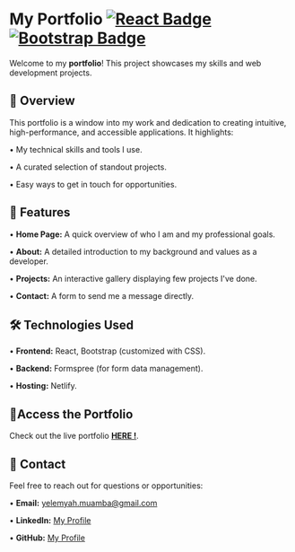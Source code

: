 # **My Portfolio** [![React Badge](https://img.shields.io/badge/-React-blue)](https://reactjs.org/) [![Bootstrap Badge](https://img.shields.io/badge/-Bootstrap-blueviolet)](https://getbootstrap.com/)

Welcome to my **portfolio**! This project showcases my skills and web development projects.

## **📌 Overview**

This portfolio is a window into my work and dedication to creating intuitive, high-performance, and accessible applications. It highlights:

•  My technical skills and tools I use.

•  A curated selection of standout projects.

•  Easy ways to get in touch for opportunities.

## **🌟 Features**
•  **Home Page:** A quick overview of who I am and my professional goals.

•  **About:** A detailed introduction to my background and values as a developer.

•  **Projects:** An interactive gallery displaying few projects I've done.

•  **Contact:** A form to send me a message directly.

## **🛠️ Technologies Used**

•  **Frontend:** React, Bootstrap (customized with CSS).

•  **Backend:** Formspree (for form data management).

•  **Hosting:** Netlify.

## **🚀Access the Portfolio**
Check out the live portfolio [ **HERE !**](https://ymuamba-portfolio.netlify.app/).

## **📨 Contact**
Feel free to reach out for questions or opportunities:

•  **Email:**  <a  href="mailto:yourname@example.com"  target="_blank">yelemyah.muamba@gmail.com</a>

•  **LinkedIn:** <a  href="https://www.linkedin.com/in/yelemyah-muamba-%F0%9F%92%BB-7833a625a/"  target="_blank">My  Profile</a>

•  **GitHub:** <a  href="https://github.com/YelemyahM"  target="_blank">My  Profile</a>